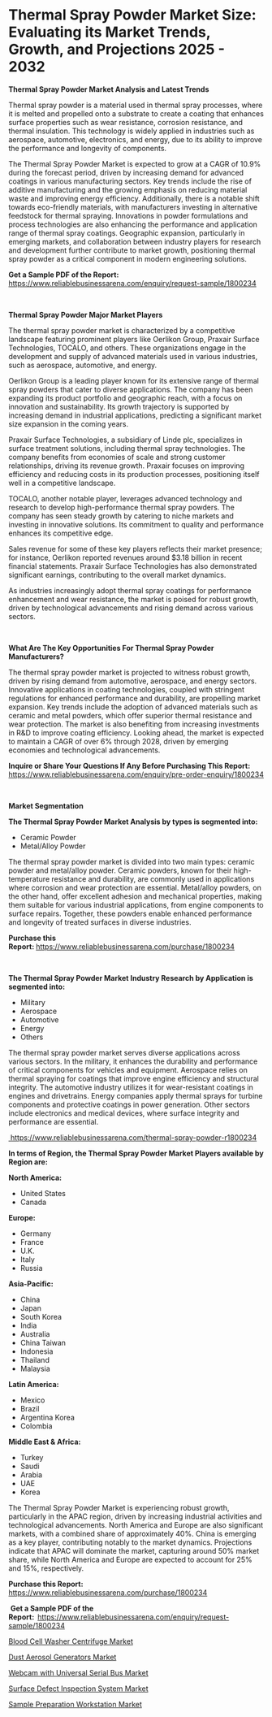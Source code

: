 <p><h1>Thermal Spray Powder Market Size: Evaluating its Market Trends, Growth, and Projections 2025 - 2032</h1></p><p><strong>Thermal Spray Powder Market Analysis and Latest Trends</strong></p>
<p><p>Thermal spray powder is a material used in thermal spray processes, where it is melted and propelled onto a substrate to create a coating that enhances surface properties such as wear resistance, corrosion resistance, and thermal insulation. This technology is widely applied in industries such as aerospace, automotive, electronics, and energy, due to its ability to improve the performance and longevity of components.</p><p>The Thermal Spray Powder Market is expected to grow at a CAGR of 10.9% during the forecast period, driven by increasing demand for advanced coatings in various manufacturing sectors. Key trends include the rise of additive manufacturing and the growing emphasis on reducing material waste and improving energy efficiency. Additionally, there is a notable shift towards eco-friendly materials, with manufacturers investing in alternative feedstock for thermal spraying. Innovations in powder formulations and process technologies are also enhancing the performance and application range of thermal spray coatings. Geographic expansion, particularly in emerging markets, and collaboration between industry players for research and development further contribute to market growth, positioning thermal spray powder as a critical component in modern engineering solutions.</p></p>
<p><strong>Get a Sample PDF of the Report:&nbsp;</strong> <a href="https://www.reliablebusinessarena.com/enquiry/request-sample/1800234?utm_campaign=3497&utm_medium=2&utm_source=Github&utm_content=ia&utm_term=01042025&utm_id=thermal-spray-powder">https://www.reliablebusinessarena.com/enquiry/request-sample/1800234</a></p>
<p>&nbsp;</p>
<p><strong>Thermal Spray Powder Major Market Players</strong></p>
<p><p>The thermal spray powder market is characterized by a competitive landscape featuring prominent players like Oerlikon Group, Praxair Surface Technologies, TOCALO, and others. These organizations engage in the development and supply of advanced materials used in various industries, such as aerospace, automotive, and energy.</p><p>Oerlikon Group is a leading player known for its extensive range of thermal spray powders that cater to diverse applications. The company has been expanding its product portfolio and geographic reach, with a focus on innovation and sustainability. Its growth trajectory is supported by increasing demand in industrial applications, predicting a significant market size expansion in the coming years.</p><p>Praxair Surface Technologies, a subsidiary of Linde plc, specializes in surface treatment solutions, including thermal spray technologies. The company benefits from economies of scale and strong customer relationships, driving its revenue growth. Praxair focuses on improving efficiency and reducing costs in its production processes, positioning itself well in a competitive landscape.</p><p>TOCALO, another notable player, leverages advanced technology and research to develop high-performance thermal spray powders. The company has seen steady growth by catering to niche markets and investing in innovative solutions. Its commitment to quality and performance enhances its competitive edge.</p><p>Sales revenue for some of these key players reflects their market presence; for instance, Oerlikon reported revenues around $3.18 billion in recent financial statements. Praxair Surface Technologies has also demonstrated significant earnings, contributing to the overall market dynamics.</p><p>As industries increasingly adopt thermal spray coatings for performance enhancement and wear resistance, the market is poised for robust growth, driven by technological advancements and rising demand across various sectors.</p></p>
<p>&nbsp;</p>
<p><strong>What Are The Key Opportunities For Thermal Spray Powder Manufacturers?</strong></p>
<p><p>The thermal spray powder market is projected to witness robust growth, driven by rising demand from automotive, aerospace, and energy sectors. Innovative applications in coating technologies, coupled with stringent regulations for enhanced performance and durability, are propelling market expansion. Key trends include the adoption of advanced materials such as ceramic and metal powders, which offer superior thermal resistance and wear protection. The market is also benefiting from increasing investments in R&D to improve coating efficiency. Looking ahead, the market is expected to maintain a CAGR of over 6% through 2028, driven by emerging economies and technological advancements.</p></p>
<p><strong>Inquire or Share Your Questions If Any Before Purchasing This Report:</strong> <a href="https://www.reliablebusinessarena.com/enquiry/pre-order-enquiry/1800234?utm_campaign=3497&utm_medium=2&utm_source=Github&utm_content=ia&utm_term=01042025&utm_id=thermal-spray-powder">https://www.reliablebusinessarena.com/enquiry/pre-order-enquiry/1800234</a></p>
<p>&nbsp;</p>
<p><strong>Market Segmentation</strong></p>
<p><strong>The Thermal Spray Powder Market Analysis by types is segmented into:</strong></p>
<p><ul><li>Ceramic Powder</li><li>Metal/Alloy Powder</li></ul></p>
<p><p>The thermal spray powder market is divided into two main types: ceramic powder and metal/alloy powder. Ceramic powders, known for their high-temperature resistance and durability, are commonly used in applications where corrosion and wear protection are essential. Metal/alloy powders, on the other hand, offer excellent adhesion and mechanical properties, making them suitable for various industrial applications, from engine components to surface repairs. Together, these powders enable enhanced performance and longevity of treated surfaces in diverse industries.</p></p>
<p><strong>Purchase this Report:&nbsp;</strong><a href="https://www.reliablebusinessarena.com/purchase/1800234?utm_campaign=3497&utm_medium=2&utm_source=Github&utm_content=ia&utm_term=01042025&utm_id=thermal-spray-powder">https://www.reliablebusinessarena.com/purchase/1800234</a></p>
<p>&nbsp;</p>
<p><strong>The Thermal Spray Powder Market Industry Research by Application is segmented into:</strong></p>
<p><ul><li>Military</li><li>Aerospace</li><li>Automotive</li><li>Energy</li><li>Others</li></ul></p>
<p><p>The thermal spray powder market serves diverse applications across various sectors. In the military, it enhances the durability and performance of critical components for vehicles and equipment. Aerospace relies on thermal spraying for coatings that improve engine efficiency and structural integrity. The automotive industry utilizes it for wear-resistant coatings in engines and drivetrains. Energy companies apply thermal sprays for turbine components and protective coatings in power generation. Other sectors include electronics and medical devices, where surface integrity and performance are essential.</p></p>
<p><a href="https://www.reliablebusinessarena.com/thermal-spray-powder-r1800234?utm_campaign=3497&utm_medium=2&utm_source=Github&utm_content=ia&utm_term=01042025&utm_id=thermal-spray-powder">&nbsp;https://www.reliablebusinessarena.com/thermal-spray-powder-r1800234</a></p>
<p><strong>In terms of Region, the Thermal Spray Powder Market Players available by Region are:</strong></p>
<p>
    <p> <strong> North America: </strong>
        <ul>
            <li>United States</li>
            <li>Canada</li>
        </ul>
        </p> 
    <p> <strong> Europe: </strong>
        <ul>
            <li>Germany</li>
            <li>France</li>
            <li>U.K.</li>
            <li>Italy</li>
            <li>Russia</li>
        </ul>
        </p> 
    <p> <strong> Asia-Pacific: </strong>
        <ul>
            <li>China</li>
            <li>Japan</li>
            <li>South Korea</li>
            <li>India</li>
            <li>Australia</li>
            <li>China Taiwan</li>
            <li>Indonesia</li>
            <li>Thailand</li>
            <li>Malaysia</li>
        </ul>
        </p> 
    <p> <strong> Latin America: </strong>
        <ul>
            <li>Mexico</li>
            <li>Brazil</li>
            <li>Argentina Korea</li>
            <li>Colombia</li>
        </ul>
        </p> 
    <p> <strong> Middle East & Africa: </strong>
        <ul>
            <li>Turkey</li>
            <li>Saudi</li>
            <li>Arabia</li>
            <li>UAE</li>
            <li>Korea</li>
        </ul>
    </p>
    </p>
<p><p>The Thermal Spray Powder Market is experiencing robust growth, particularly in the APAC region, driven by increasing industrial activities and technological advancements. North America and Europe are also significant markets, with a combined share of approximately 40%. China is emerging as a key player, contributing notably to the market dynamics. Projections indicate that APAC will dominate the market, capturing around 50% market share, while North America and Europe are expected to account for 25% and 15%, respectively.</p></p>
<p><strong>Purchase this Report: </strong><a href="https://www.reliablebusinessarena.com/purchase/1800234?utm_campaign=3497&utm_medium=2&utm_source=Github&utm_content=ia&utm_term=01042025&utm_id=thermal-spray-powder">https://www.reliablebusinessarena.com/purchase/1800234</a></p>
<p>&nbsp;<strong>Get a Sample PDF of the Report:&nbsp;&nbsp;</strong><a href="https://www.reliablebusinessarena.com/enquiry/request-sample/1800234?utm_campaign=3497&utm_medium=2&utm_source=Github&utm_content=ia&utm_term=01042025&utm_id=thermal-spray-powder">https://www.reliablebusinessarena.com/enquiry/request-sample/1800234</a></p>
<p><strong></strong></p>
<p><p><a href="https://www.linkedin.com/pulse/blood-cell-washer-centrifuge-market-analysis-from-2025-nh3je?utm_campaign=3497&utm_medium=2&utm_source=Github&utm_content=ia&utm_term=01042025&utm_id=thermal-spray-powder">Blood Cell Washer Centrifuge Market</a></p><p><a href="https://www.linkedin.com/pulse/projected-growth-dust-aerosol-generators-market-2025-2032-xan5e?utm_campaign=3497&utm_medium=2&utm_source=Github&utm_content=ia&utm_term=01042025&utm_id=thermal-spray-powder">Dust Aerosol Generators Market</a></p><p><a href="https://www.linkedin.com/pulse/projected-market-expansion-webcam-universal-serial-bus-14-cagr-nfjse?utm_campaign=3497&utm_medium=2&utm_source=Github&utm_content=ia&utm_term=01042025&utm_id=thermal-spray-powder">Webcam with Universal Serial Bus Market</a></p><p><a href="https://www.linkedin.com/pulse/comprehensive-analysis-surface-defect-inspection-system-1tite?utm_campaign=3497&utm_medium=2&utm_source=Github&utm_content=ia&utm_term=01042025&utm_id=thermal-spray-powder">Surface Defect Inspection System Market</a></p><p><a href="https://www.linkedin.com/pulse/strategic-forecast-sample-preparation-workstation-market-anticipated-znpce?utm_campaign=3497&utm_medium=2&utm_source=Github&utm_content=ia&utm_term=01042025&utm_id=thermal-spray-powder">Sample Preparation Workstation Market</a></p></p>